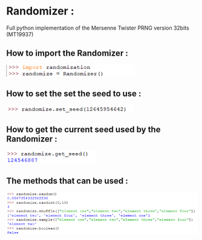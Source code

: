 # Randomizer :
Full python implementation of the Mersenne Twister PRNG version 32bits (MT19937) 

## How to import the Randomizer :
![How to import the randomizer image](./pictures/how-to-import.png?raw=true "Importation of the Randomizer")

## How to set the set the seed to use :
![How to import the randomizer image](./pictures/set_seed.png?raw=true "Set the seed to use")

## How to get the current seed used by the Randomizer :
![How to import the randomizer image](./pictures/get_seed.png?raw=true "Get the current seed")

## The methods that can be used :
![How to import the randomizer image](./pictures/methods.png?raw=true "Methods available")
